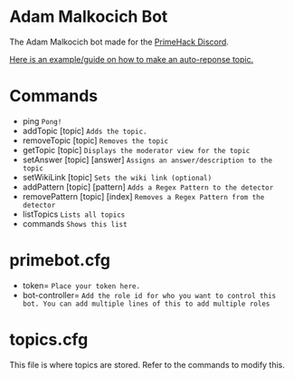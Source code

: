 # Adam Malkocich Bot
The Adam Malkocich bot made for the [PrimeHack Discord](https://discord.gg/hYp5Naz).

[Here is an example/guide on how to make an auto-reponse topic.](https://github.com/SirMangler/PrimeHackBot/wiki/Creating-a-decent-topic.)

# Commands
- ping   `Pong!`
- addTopic [topic] `Adds the topic.`
- removeTopic [topic] `Removes the topic`
- getTopic [topic] `Displays the moderator view for the topic`
- setAnswer [topic] [answer] `Assigns an answer/description to the topic`
- setWikiLink [topic] `Sets the wiki link (optional)`
- addPattern [topic] [pattern] `Adds a Regex Pattern to the detector`
- removePattern [topic] [index] `Removes a Regex Pattern from the detector`
- listTopics `Lists all topics`
- commands `Shows this list`

# primebot.cfg
- token= `Place your token here.`
- bot-controller= `Add the role id for who you want to control this bot. You can add multiple lines of this to add multiple roles`

# topics.cfg
This file is where topics are stored. Refer to the commands to modify this.
